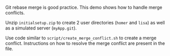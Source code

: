 Git rebase merge is good practice. This demo shows how to handle merge conflicts.

Unzip `initialsetup.zip` to create 2 user directories (`homer` and `lisa`) as well as a simulated server (`myApp.git`).

Use code similar to `script/create_merge_conflict.sh` to create a merge conflict.
Instructions on how to resolve the merge conflict are present in the file.


